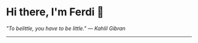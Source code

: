 <h1>Hi there, I'm Ferdi 👋</h1>

<p><em>
  "To belittle, you have to be little." — Kahlil Gibran
</em></p>

---
